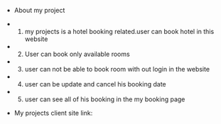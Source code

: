 - About my project
- 1. my projects is a hotel booking related.user can book hotel in this website
- 2. User can book only available rooms
- 3. user can not be able to book room with out login in the website
- 4. user can be update and cancel his booking date
- 5. user can see all of his booking in the my booking page


- My projects client site link:
